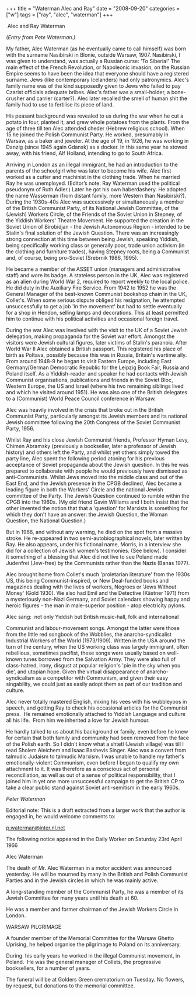 +++
title = "Waterman Alec and Ray"
date = "2008-09-20"
categories = ["w"]
tags = ["ray", "alec", "waterman"]
+++

 Alec and Ray Waterman

  
_(Entry from Pete Waterman.)_  
  


My father, Alec Waterman (as he eventually came to call himself) was born with the surname Nasibirski in Blonie, outside Warsaw, 1907. Nasibirski, I was given to understand, was actually a Russian curse: 'To Siberia!' The main effect of the French Revolution, or Napoleonic invasion, on the Russian Empire seems to have been the idea that everyone should have a registered surname. Jews (like contemporary Icelanders) had only patronymics. Alec's family name was of the kind supposedly given to Jews who failed to pay Czarist officials adequate bribes. Alec's father was a small-holder, a bone-crusher and carrier (carter?). Alec later recalled the smell of human shit the family had to use to fertilise its piece of land.

His peasant background was revealed to us during the war when he cut a potato in four, planted it, and grew whole potatoes from the plants. From the age of three till ten Alec attended cheder (Hebrew religious school). When 15 he joined the Polish Communist Party. He worked, presumably in Warsaw, as a baker and jeweler. At the age of 19, in 1926, he was working in Danzig (since 1945 again Gdansk) as a docker. In this same year he stowed away, with his friend, Alf Holland, intending to go to South Africa.

Arriving in London as an illegal immigrant, he had an introduction to the parents of the schoolgirl who was later to become his wife. Alec first worked as a cutter and machinist in the clothing trade. When he married Ray he was unemployed. (Editor’s note: Ray Waterman used the political pseudonym of Ruth Adler.) Later he got his own haberdashery. He adopted the name Wasserman (from distant family, more Western than Nasibirski?). During the 1930s-40s Alec was successively or simultaneously a member of the British Communist Party, of its National Jewish Committee, of the (Jewish) Workers Circle, of the Friends of the Soviet Union in Stepney, of the Yiddish Workers' Theatre Movement. He supported the creation in the Soviet Union of Birobidjan - the Jewish Autonomous Region - intended to be Stalin's final solution of the Jewish Question. There was an increasingly strong connection at this time between being Jewish, speaking Yiddish, being specifically working class or generally poor, trade union activism (in the clothing and furniture trades), having Stepney roots, being a Communist and, of course, being pro-Soviet (Srebrnik 1986, 1995).

He became a member of the ASSET union (managers and administrative staff) and wore its badge. A stateless person in the UK, Alec was registered as an alien during World War 2, required to report weekly to the local police. He did duty in the Auxiliary Fire Service. From 1942 to 1952 he was the General Manager of the best-known Communist bookshop chain in the UK, Collet's. When some serious dispute obliged his resignation, he attempted unsuccessfully to get a job 'in the movement' but had to settle eventually for a shop in Hendon, selling lamps and decorations. This at least permitted him to continue with his political activities and occasional foreign travel.

During the war Alec was involved with the visit to the UK of a Soviet Jewish delegation, making propaganda for the Soviet war effort. Amongst the visitors were Jewish cultural figures, later victims of Stalin's paranoia. After World War II Alec obtained a British passport. This registered his place of birth as Poltava, possibly because this was in Russia, Britain's wartime ally. From around 1948-9 he began to visit Eastern Europe, including East Germany/German Democratic Republic for the Leipzig Book Fair, Russia and Poland itself. As a Yiddish-reader and speaker he had contacts with Jewish Communist organisations, publications and friends in the Soviet Bloc, Western Europe, the US and Israel (where his two remaining siblings lived and which he visited around 1951). He was also one of the British delegates to a (Communist) World Peace Council conference in Warsaw.

Alec was heavily involved in the crisis that broke out in the British Communist Party, particularly amongst its Jewish members and its national Jewish committee following the 20th Congress of the Soviet Communist Party, 1956.

Whilst Ray and his close Jewish Communist friends, Professor Hyman Levy, Chimen Abramsky (previously a bookseller, later a professor of Jewish history) and others left the Party, and whilst yet others simply towed the party line, Alec spent the following period atoning for his previous acceptance of Soviet propaganda about the Jewish question. In this he was prepared to collaborate with people he would previously have dismissed as anti-Communists. Whilst Jews moved into the middle class and out of the East End, and the Jewish presence in the CPGB declined, Alec became a leading figure in both the Workers' Circle and the national Jewish committee of the Party. The Jewish Question continued to rumble within the CPGB into the 1960s. (My old friend Gavin Williams and I both insist that the other invented the notion that that a 'question' for Marxists is something for which they don't have an answer: the Jewish Question, the Woman Question, the National Question.)

But in 1966, and without any warning, he died on the spot from a massive stroke. He re-appeared in two semi-autobiographical novels, later written by Ray. He also appears, under his fictional name, Morris, in a interview she did for a collection of Jewish women's testimonies. (See below). I consider it something of a blessing that Alec did not live to see Poland made Judenfrei (Jew-free) by the Communists rather than the Nazis (Banas 1977).

Alec brought home from Collet's much 'proletarian literature' from the 1930s US, this being Communist-inspired, or New Deal-funded books and magazines dealing with the lives of workers, Negroes or 'Jews Without Money' (Gold 1930). We also had Emil and the Detective (Kästner 1971) from a mysteriously non-Nazi Germany, and Soviet calendars showing happy and heroic figures - the man in male-superior position - atop electricity pylons. 

Alec sang:  not only Yiddish but British music-hall, folk and international

Communist and labour-movement songs. Amongst the latter were those from the little red songbook of the Wobblies, the anarcho-syndicalist Industrial Workers of the World (1973/1909). Written in the USA around the turn of the century, when the US working class was largely immigrant, often rebellious, sometimes pacifist, these songs were usually based on well-known tunes borrowed from the Salvation Army. They were also full of class-hatred, irony, disgust at popular religion's 'pie in the sky when you die', and utopian hope. Given the virtual disappearance of anarcho-syndicalism as a competitor with Communism, and given their easy singability, we could just as easily adopt them as part of our tradition and culture.

Alec never totally mastered English, mixing his vees with his wubbleyoos in speech, and getting Ray to check his occasional articles for the Communist press.  He remained emotionally attached to Yiddish Language and culture all his life.  From him we inherited a love for Jewish humour.

He hardly talked to us about his background or family, even before he knew for certain that both family and community had been removed from the face of the Polish earth. So I didn't know what a shtetl (Jewish village) was till I read Sholem Aleichem and Isaac Bashevis Singer. Alec was a convert from talmudic Judaism to talmudic Marxism. I was unable to handle my father's emotionally-violent Communism, even before I began to qualify my own attachment to it. It was therefore as a conscious act of personal reconciliation, as well as out of a sense of political responsibility, that I joined him in yet one more unsuccessful campaign to get the British CP to take a clear public stand against Soviet anti-semitism in the early 1960s.

  
_Peter Waterman_

Editorial note: This is a draft extracted from a larger work that the author is engaged in, he would welcome comments to:

p.waterman@inter.nl.net

The following notice appeared in the Daily Worker on Saturday 23rd April 1966

  
Alec Waterman  
  
The death of Mr. Alec Waterman in a motor accident was announced yesterday. He will be mourned by many in the British and Polish Communist Parties and in the Jewish circles in which he was mainly active.  
  
A long-standing member of the Communist Party, he was a member of its Jewish Committee for many years until his death at 60. 
  
He was a member and former chairman of the Jewish Workers Circle in London.  
  
WARSAW PILGRIMAGE  
  
A founder member of the Memorial Committee for the Warsaw Ghetto Uprising, he helped organise the pilgrimage to Poland on its anniversary.  
  
During  his early years he worked in the illegal Communist movement, in Poland.  He was the general manager of Collets, the progressive booksellers, for a number of years.  
  
The funeral will be at Golders Green crematorium on Tuesday. No flowers, by request, but donations to the memorial committee.  
  

